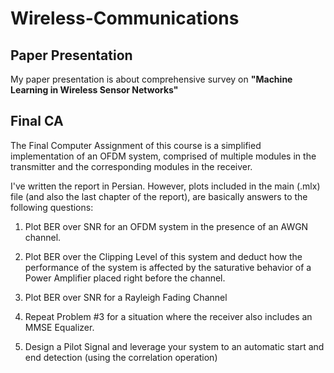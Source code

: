 # Wireless-Communications
## Paper Presentation
My paper presentation is about comprehensive survey on **"Machine Learning in Wireless Sensor Networks"**
## Final CA
The Final Computer Assignment of this course is a simplified implementation of an OFDM system, comprised of multiple modules in the transmitter and the corresponding modules in the receiver. 

I've written the report in Persian. However, plots included in the main (.mlx) file (and also the last chapter of the report), are basically answers to the following questions:

1. Plot BER over SNR for an OFDM system in the presence of an AWGN channel.

2. Plot BER over the Clipping Level of this system and deduct how the performance of the system is affected by the saturative behavior of a Power Amplifier placed right before the channel. 

3. Plot BER over SNR for a Rayleigh Fading Channel

4. Repeat Problem #3 for a situation where the receiver also includes an MMSE Equalizer. 

5. Design a Pilot Signal and leverage your system to an automatic start and end detection (using the correlation operation)
